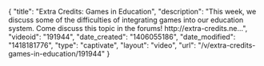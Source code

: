 {
    "title": "Extra Credits: Games in Education",
    "description": "This week, we discuss some of the difficulties of integrating games into our education system. Come discuss this topic in the forums! http:\/\/extra-credits.ne...",
    "videoid": "191944",
    "date_created": "1406055186",
    "date_modified": "1418181776",
    "type": "captivate",
    "layout": "video",
    "url": "\/v\/extra-credits-games-in-education\/191944"
}